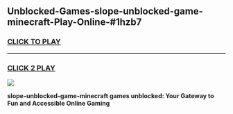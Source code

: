 
## Unblocked-Games-slope-unblocked-game-minecraft-Play-Online-#1hzb7
<h3>
<a href="https://premium.freeplayer.one?title=slope-unblocked-game-minecraft&ref=27F">CLICK TO PLAY</a></h3>
<hr>

<h3>
<a href="https://premium.freeplayer.one?title=slope-unblocked-game-minecraft&ref=27F">CLICK 2 PLAY</a>
  
</h3>

<a href="https://premium.freeplayer.one?title=slope-unblocked-game-minecraft&ref=27F"><img src="https://clearcache.store/games.png"></a>


**slope-unblocked-game-minecraft games unblocked: Your Gateway to Fun and Accessible Online Gaming**
